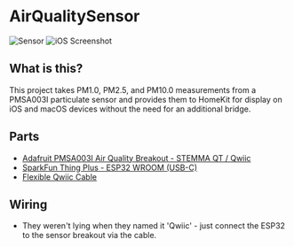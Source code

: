 # AirQualitySensor

![Sensor](http://joshbillions.users.sonic.net/github/air_quality_sensor.jpeg)
![iOS Screenshot](http://joshbillions.users.sonic.net/github/air_quality_sensor_ios.png)

## What is this?
This project takes PM1.0, PM2.5, and PM10.0 measurements from a PMSA003I particulate sensor and provides them to HomeKit for display on iOS and macOS devices without the need for an additional bridge.

## Parts
- [Adafruit PMSA003I Air Quality Breakout - STEMMA QT / Qwiic](https://www.adafruit.com/product/4632)
- [SparkFun Thing Plus - ESP32 WROOM (USB-C)](https://www.sparkfun.com/products/20168)
- [Flexible Qwiic Cable](https://www.sparkfun.com/products/17260)

## Wiring
- They weren't lying when they named it 'Qwiic' - just connect the ESP32 to the sensor breakout via the cable.

